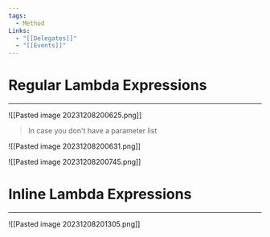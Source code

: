 ```yaml
---
tags:
  - Method
Links:
  - "[[Delegates]]"
  - "[[Events]]"
---
```


# Regular Lambda Expressions
---

![[Pasted image 20231208200625.png]]

> In case you don't have a parameter list

![[Pasted image 20231208200631.png]]


![[Pasted image 20231208200745.png]]

# Inline Lambda Expressions
---

![[Pasted image 20231208201305.png]]














